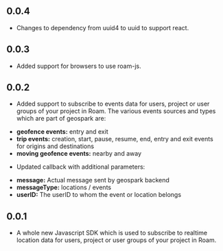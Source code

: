 ## 0.0.4
* Changes to dependency from uuid4 to uuid to support react.
## 0.0.3
* Added support for browsers to use roam-js.

## 0.0.2
* Added support to subscribe to events data for users, project or user groups of your project in Roam. The various events sources and types which are part of geospark are:
 - __geofence events:__ entry and exit
 - __trip events:__ creation, start, pause, resume, end, entry and exit events for origins and destinations
 - __moving geofence events:__ nearby and away

* Updated callback with additional parameters:
 - __message:__ Actual message sent by geospark backend
 - __messageType:__ locations / events
 - __userID:__ The userID to whom the event or location belongs
## 0.0.1
* A whole new Javascript SDK which is used to subscribe to realtime location data for users, project or user groups of your project in Roam.